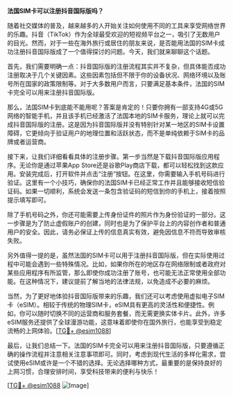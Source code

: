 **法国SIM卡可以注册抖音国际版吗？**

随着社交媒体的普及，越来越多的人开始关注如何使用不同的工具来享受网络世界的乐趣。抖音（TikTok）作为全球最受欢迎的短视频平台之一，吸引了无数用户的目光。然而，对于一些在海外旅行或居住的朋友来说，是否能用法国的SIM卡成功注册抖音国际版成了一个值得探讨的问题。今天，我们就来聊聊这个话题。

首先，我们需要明确一点：抖音国际版的注册流程其实并不复杂，但具体能否成功注册取决于几个关键因素。这些因素包括但不限于你的设备状况、网络环境以及账号所在国家的政策限制等。对于大多数用户而言，只要满足基本条件，法国的SIM卡完全可以用来注册抖音国际版。

那么，法国SIM卡到底能不能用呢？答案是肯定的！只要你拥有一部支持4G或5G网络的智能手机，并且该手机已经激活了法国本地的SIM卡服务，理论上就可以完成抖音国际版的注册。这是因为抖音国际版并没有特别针对某一地区的SIM卡设置障碍，它更倾向于验证用户的地理位置和活跃状态，而不是单纯依赖于SIM卡的品牌或者运营商。

接下来，让我们详细看看具体的注册步骤。第一步当然是下载抖音国际版应用程序。无论你是通过苹果App Store还是谷歌Play商店下载，都可以轻松找到这款应用。安装完成后，打开软件并点击“注册”按钮。在这里，你需要输入手机号码进行验证。这里有一个小技巧，确保你的法国SIM卡已经正常工作并且能够接收短信验证码。如果一切顺利，系统会发送一条包含验证码的短信到你的手机上，接着按照提示填写即可。

除了手机号码之外，你还可能需要上传身份证件的照片作为身份验证的一部分。这一步骤是为了防止虚假账户的创建，同时也是为了保护平台上的内容创作者和普通用户的安全。因此，请务必保证上传的信息真实有效，避免因信息不符而导致审核失败。

另外值得一提的是，虽然法国的SIM卡可以用于注册抖音国际版，但在实际使用过程中可能会遇到一些特殊情况。比如，如果你所在的地区存在网络限制或者政府对某些应用程序有所监管，那么即使你成功注册了账号，也可能无法正常使用全部功能。在这种情况下，建议提前了解当地的法律法规，以免造成不必要的麻烦。

当然，为了更好地体验抖音国际版带来的乐趣，我们还可以考虑使用虚拟电子SIM卡（eSIM）。相较于传统的物理SIM卡，eSIM具有更高的灵活性和便捷性。例如，你可以随时切换不同的运营商和服务套餐，而无需更换实体卡片。此外，许多eSIM服务还提供了全球漫游功能，这意味着即使你在国外旅行，也能享受到稳定流畅的上网体验。[[TG💪+ @esim1088](https://t.me/s/esim1088)]

最后，让我们总结一下。法国的SIM卡完全可以用来注册抖音国际版，只要遵循正确的操作流程并注意相关注意事项即可。同时，考虑到现代生活的多样化需求，尝试使用eSIM或许是一个不错的选择。无论选择哪种方式，最重要的是保持良好的上网习惯，合理安排时间，享受科技带来的便利与快乐！

[[TG💪+ @esim1088](https://t.me/s/esim1088) ![Image](https://i.postimg.cc/4NQfJmqS/Snipaste-2025-05-13-00-14-12.png)]